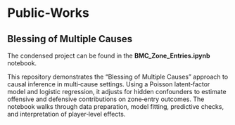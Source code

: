 # Public-Works

## Blessing of Multiple Causes

The condensed project can be found in the **BMC_Zone_Entries.ipynb** notebook.

This repository demonstrates the “Blessing of Multiple Causes” approach to causal inference in multi‑cause settings. Using a Poisson latent‑factor model and logistic regression, it adjusts for hidden confounders to estimate offensive and defensive contributions on zone‑entry outcomes. The notebook walks through data preparation, model fitting, predictive checks, and interpretation of player‑level effects.
